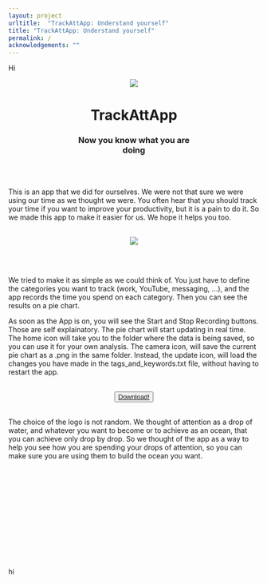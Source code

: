 ```yaml
---
layout: project
urltitle:  "TrackAttApp: Understand yourself"
title: "TrackAttApp: Understand yourself"
permalink: /
acknowledgements: ""
---
```


Hi

<center>
<div  class="row">
   <div id="A" style="width: 10%;">
      <img src="{{ "/static/img/banner/tratapp.png" | prepend:site.baseurl }}">
   </div>
   <div id="B" style="width: 50%;">
      <center><h1>TrackAttApp</h1></center>
        <center><h3>Now you know what you are doing</h3></center>
   </div>
</div>
</center>

<br><br>

This is an app that we did for ourselves. We were not that sure we were using our time
as we thought we were. You often hear that you should track your time if you want
to improve your productivity, but it is a pain
to do it. So we made this app to make it easier for us. We hope it helps you too.

<br>

<center>
<div style="overflow: hidden; text-align:center; width: 50%;">  
<img src="{{ "/static/img/banner/trackattapp_eg2.png" | prepend:site.baseurl }}" class="center">
</div>
</center>

<br><br>

We tried to make it as simple as we could think of. You just have to define the categories
you want to track (work, YouTube, messaging, ...), and the app records the time you spend on each 
category. Then you can see the results on a pie chart.

As soon as the App is on, you will see the Start and Stop Recording buttons. Those are
self explainatory. The
pie chart will start updating in real time. The home icon will take you to the folder 
where the data is being
saved, so you can use it for your own analysis. The camera icon, will save the current pie
chart as a .png in the same folder. Instead, the update icon, will load the changes you have 
made in the tags_and_keywords.txt file, without having to restart the app.

<br>

<center>
<button class="glow-on-hover">
    <a href="https://drive.google.com/uc?export=download&id=177zg1OhahNxrI-oqVLS-sY-PzZ_x0nmc" download>Download!</a>
</button>
</center>

<br>

The choice of the logo is not random. We thought of attention as a drop of water, and
whatever you want to become or to achieve as an ocean, that you can achieve only drop by
drop. So we thought of the app as a way to help you see how you are spending your drops
of attention, so you can make sure you are using them to build the ocean you want.


<br><br><br><br><br><br><br><br><br><br><br>


hi